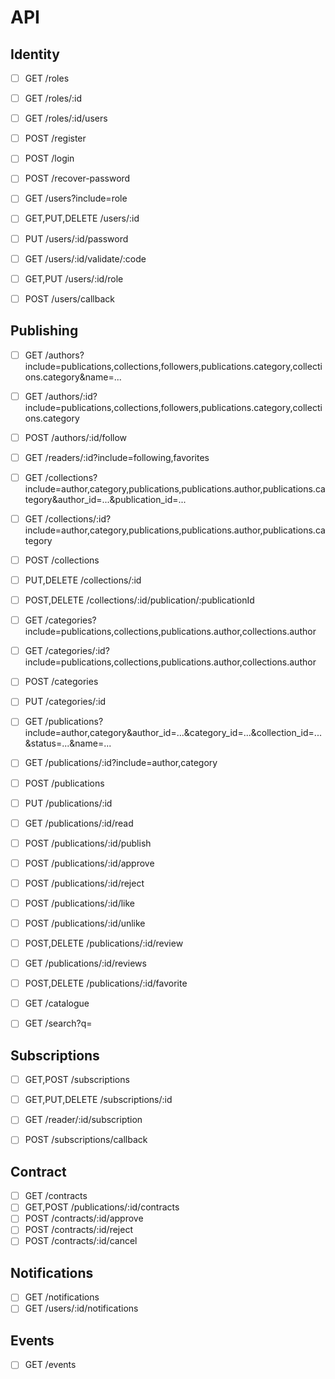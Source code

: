 # API

## Identity
- [ ] GET /roles
- [ ] GET /roles/:id
- [ ] GET /roles/:id/users

- [ ] POST /register
- [ ] POST /login
- [ ] POST /recover-password
- [ ] GET /users?include=role
- [ ] GET,PUT,DELETE /users/:id
- [ ] PUT /users/:id/password
- [ ] GET /users/:id/validate/:code
- [ ] GET,PUT /users/:id/role

- [ ] POST /users/callback

## Publishing
- [ ] GET /authors?include=publications,collections,followers,publications.category,collections.category&name=...
- [ ] GET /authors/:id?include=publications,collections,followers,publications.category,collections.category
- [ ] POST /authors/:id/follow

- [ ] GET /readers/:id?include=following,favorites

- [ ] GET /collections?include=author,category,publications,publications.author,publications.category&author_id=...&publication_id=...
- [ ] GET /collections/:id?include=author,category,publications,publications.author,publications.category
- [ ] POST /collections
- [ ] PUT,DELETE /collections/:id
- [ ] POST,DELETE /collections/:id/publication/:publicationId

- [ ] GET /categories?include=publications,collections,publications.author,collections.author
- [ ] GET /categories/:id?include=publications,collections,publications.author,collections.author
- [ ] POST /categories
- [ ] PUT /categories/:id

- [ ] GET /publications?include=author,category&author_id=...&category_id=...&collection_id=...&status=...&name=...
- [ ] GET /publications/:id?include=author,category
- [ ] POST /publications
- [ ] PUT /publications/:id

- [ ] GET /publications/:id/read
- [ ] POST /publications/:id/publish
- [ ] POST /publications/:id/approve
- [ ] POST /publications/:id/reject
- [ ] POST /publications/:id/like
- [ ] POST /publications/:id/unlike
- [ ] POST,DELETE /publications/:id/review
- [ ] GET /publications/:id/reviews
- [ ] POST,DELETE /publications/:id/favorite

- [ ] GET /catalogue
- [ ] GET /search?q=<search>

## Subscriptions
- [ ] GET,POST /subscriptions
- [ ] GET,PUT,DELETE /subscriptions/:id
- [ ] GET /reader/:id/subscription

- [ ] POST /subscriptions/callback

## Contract
- [ ] GET /contracts
- [ ] GET,POST /publications/:id/contracts
- [ ] POST /contracts/:id/approve
- [ ] POST /contracts/:id/reject
- [ ] POST /contracts/:id/cancel

## Notifications
- [ ] GET /notifications
- [ ] GET /users/:id/notifications

## Events
- [ ] GET /events
